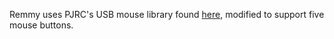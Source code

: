 Remmy uses PJRC's USB mouse library found [here](https://www.pjrc.com/teensy/usb_mouse.html), modified to support five mouse buttons.
